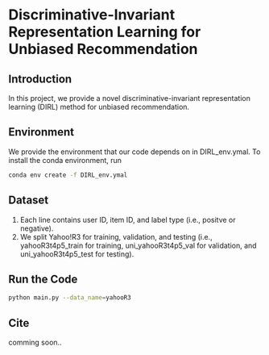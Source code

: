 # Discriminative-Invariant Representation Learning for Unbiased Recommendation

## Introduction

In this project, we provide a novel discriminative-invariant representation learning (DIRL) method for unbiased recommendation.

## Environment

We provide the environment that our code depends on in DIRL_env.ymal. To install the conda environment, run
```bash
conda env create -f DIRL_env.ymal
```

## Dataset

1. Each line contains user ID, item ID, and label type (i.e., positve or negative).
2. We split Yahoo!R3 for training, validation, and testing (i.e., yahooR3t4p5_train for training, uni_yahooR3t4p5_val for validation, and uni_yahooR3t4p5_test for testing).

## Run the Code

```bash
python main.py --data_name=yahooR3
```

## Cite
comming soon..
